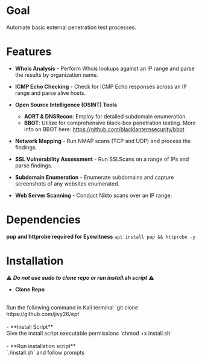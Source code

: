 # Goal
Automate basic external penetration test processes.

# Features

- **Whois Analysis** - Perform Whois lookups against an IP range and parse the results by organization name.

- **ICMP Echo Checking** - Check for ICMP Echo responses across an IP range and parse alive hosts.

- **Open Source Intelligence (OSINT) Tools**
  - **AORT & DNSRecon**: Employ for detailed subdomain enumeration.
  - **BBOT**: Utilize for comprehensive black-box penetration testing. More info on BBOT here: https://github.com/blacklanternsecurity/bbot

- **Network Mapping** - Run NMAP scans (TCP and UDP) and process the findings.

- **SSL Vulnerability Assessment** - Run SSLScans on a range of IPs and parse findings.

- **Subdomain Enumeration** - Enumerate subdomains and capture screenshots of any websites enumerated.

- **Web Server Scanning** - Conduct Nikto scans over an IP range.

# Dependencies

**pup and httprobe required for Eyewitness** `apt install pup && httprobe -y`
<br />

# Installation
:warning: _**Do not use sudo to clone repo or run install.sh script**_ :warning:

- **Clone Repo**
<br />
Run the following command in Kali terminal `git clone https://github.com/jivy26/ept`
<br /><br />
- **Install Script**
<br /> 
Give the install script executable permissions `chmod +x install.sh`
<br /><br />
- **Run installation script**
<br />
`./install.sh` and follow prompts 
